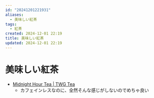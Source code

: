 ```yaml
---
id: "20241201221931"
aliases:
  - 美味しい紅茶
tags:
  - 紅茶
created: 2024-12-01 22:19
title: 美味しい紅茶
updated: 2024-12-01 22:19
---
```


# 美味しい紅茶

- [Midnight Hour Tea | TWG Tea](https://twgtea.com/en/loose-tea/midnight-hour-tea-t6800?srsltid=AfmBOor4Ogjprf7mVrhiNwe5wZ3uxewCJHFoBtVcp6W0-Q_AiNx4QZY-)
    - カフェインレスなのに、全然そんな感じがしないのでめちゃ良い
